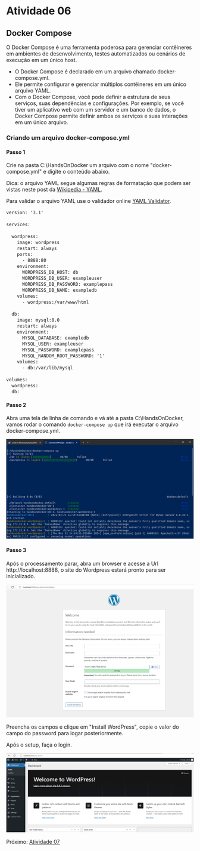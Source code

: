 # Atividade 06

## Docker Compose

O Docker Compose é uma ferramenta poderosa para gerenciar contêineres em ambientes de desenvolvimento, testes automatizados ou cenários de execução em um único host.
- O Docker Compose é declarado em um arquivo chamado docker-compose.yml.
- Ele permite configurar e gerenciar múltiplos contêineres em um único arquivo YAML.
- Com o Docker Compose, você pode definir a estrutura de seus serviços, suas dependências e configurações.
Por exemplo, se você tiver um aplicativo web com um servidor e um banco de dados, o Docker Compose permite definir ambos os serviços e suas interações em um único arquivo.

### Criando um arquivo docker-compose.yml

#### Passo 1

Crie na pasta C:\HandsOnDocker um arquivo com o nome "docker-compose.yml" e digite o conteúdo abaixo.

Dica: o arquivo YAML segue algumas regras de formatação que podem ser vistas neste post da [Wikipedia - YAML](https://pt.wikipedia.org/wiki/YAML).

Para validar o arquivo YAML use o validador online [YAML Validator](https://codebeautify.org/yaml-validator).

```docker-compose
version: '3.1'

services:

  wordpress:
    image: wordpress
    restart: always
    ports:
      - 8888:80
    environment:
      WORDPRESS_DB_HOST: db
      WORDPRESS_DB_USER: exampleuser
      WORDPRESS_DB_PASSWORD: examplepass
      WORDPRESS_DB_NAME: exampledb
    volumes:
      - wordpress:/var/www/html

  db:
    image: mysql:8.0
    restart: always
    environment:
      MYSQL_DATABASE: exampledb
      MYSQL_USER: exampleuser
      MYSQL_PASSWORD: examplepass
      MYSQL_RANDOM_ROOT_PASSWORD: '1'
    volumes:
      - db:/var/lib/mysql

volumes:
  wordpress:
  db:
```
#### Passo 2

Abra uma tela de linha de comando e vá até a pasta C:\HandsOnDocker, vamos rodar o comando `docker-compose up` que irá executar o arquivo docker-compose.yml.

![docker compose up](imagens/dockercomposeup.png)

#### Passo 3

Após o processamento parar, abra um browser e acesse a Url http://localhost:8888, o site do Wordpress estará pronto para ser inicializado.

![Wordpress](imagens/wordpress.png)

Preencha os campos e clique em "Install WordPress", copie o valor do campo do password para logar posteriormente.

Após o setup, faça o login.

![Wordpress](imagens/wordpress2.png)

Próximo: [Atividade 07](07-atividade.md)
